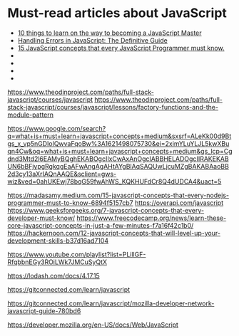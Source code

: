 # Must-read articles about JavaScript

- [10 things to learn on the way to becoming a JavaScript Master](https://levelup.gitconnected.com/10-things-to-learn-on-the-way-to-become-a-javascript-master-f4fc632b2bb7)
- [Handling Errors in JavaScript: The Definitive Guide](https://levelup.gitconnected.com/the-definite-guide-to-handling-errors-gracefully-in-javascript-58424d9c60e6)
- [15 JavaScript concepts that every JavaScript Programmer must know.](https://madasamy.medium.com/15-javascript-concepts-that-every-nodejs-programmer-must-to-know-6894f5157cb7)
- []()
- []()
- []()
- []()


https://www.theodinproject.com/paths/full-stack-javascript/courses/javascript
https://www.theodinproject.com/paths/full-stack-javascript/courses/javascript/lessons/factory-functions-and-the-module-pattern


https://www.google.com/search?q=what+is+must+learn+javascript+concepts+medium&sxsrf=ALeKk00d9Btgs_x_vp5nGDIolQwvaFqoBw%3A1621498075730&ei=2ximYLuYLJL5kwXBuqn4Cw&oq=what+is+must+learn+javascript+concepts+medium&gs_lcp=Cgdnd3Mtd2l6EAMyBQghEKABOgcIIxCwAxAnOgcIABBHELADOgcIIRAKEKABUN6bBFjypgRgkqgEaAFwAngAgAHtAYgBlAqSAQUwLjcuMZgBAKABAaoBB2d3cy13aXrIAQnAAQE&sclient=gws-wiz&ved=0ahUKEwj78bqG59fwAhWS_KQKHUFdCr8Q4dUDCA4&uact=5

https://madasamy.medium.com/15-javascript-concepts-that-every-nodejs-programmer-must-to-know-6894f5157cb7
https://overapi.com/javascript
https://www.geeksforgeeks.org/7-javascript-concepts-that-every-developer-must-know/
https://www.freecodecamp.org/news/learn-these-core-javascript-concepts-in-just-a-few-minutes-f7a16f42c1b0/
https://hackernoon.com/12-javascript-concepts-that-will-level-up-your-development-skills-b37d16ad7104




https://www.youtube.com/playlist?list=PLillGF-RfqbbnEGy3ROiLWk7JMCuSyQtX



https://lodash.com/docs/4.17.15

https://gitconnected.com/learn/javascript

https://gitconnected.com/learn/javascript/mozilla-developer-network-javascript-guide-780bd6

https://developer.mozilla.org/en-US/docs/Web/JavaScript

